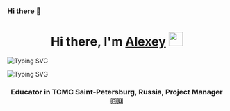 ### Hi there 👋

<h1 align="center">Hi there, I'm <a href=" https://t.me/alakhmenev" target="_blank">Alexey</a> 
<img src="https://github.com/blackcater/blackcater/raw/main/images/Hi.gif" height="32"/></h1>

![Typing SVG](https://readme-typing-svg.herokuapp.com?color=%2336BCF7&lines=Educator+in+TCMC+Saint-Petersburg,+Russia,+Project+Manager)

![Typing SVG](https://readme-typing-svg.herokuapp.com?color=%2336BCF7&lines=Project+Manager)

<h3 align="center">Educator in TCMC Saint-Petersburg, Russia, Project Manager 🇷🇺</h3>


<!--
**alakhmenev/alakhmenev** is a ✨ _special_ ✨ repository because its `README.md` (this file) appears on your GitHub profile.

Here are some ideas to get you started:

- 🔭 I’m currently working on ...
- 🌱 I’m currently learning ...
- 👯 I’m looking to collaborate on ...
- 🤔 I’m looking for help with ...
- 💬 Ask me about ...
- 📫 How to reach me: ...
- 😄 Pronouns: ...
- ⚡ Fun fact: ...
-->
